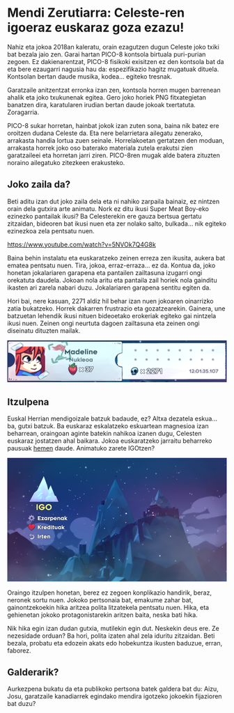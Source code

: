 # Mendi Zerutiarra: Celeste-ren igoeraz euskaraz goza ezazu!

Nahiz eta jokoa 2018an kaleratu, orain ezagutzen dugun Celeste joko txiki bat bezala jaio zen. Garai hartan PICO-8 kontsola birtuala puri-purian zegoen. Ez dakienarentzat, PICO-8 fisikoki exisitzen ez den kontsola bat da eta bere ezaugarri nagusia hau da: espezifikazio hagitz mugatuak dituela. Kontsolan bertan daude musika, kodea... egiteko tresnak.

Garatzaile anitzentzat erronka izan zen, kontsola horren mugen barrenean ahalik eta joko txukunenak egitea. Gero joko horiek PNG fitxategietan banatzen dira, karatularen irudian bertan daude jokoak txertatuta. Zoragarria.

PICO-8 sukar horretan, hainbat jokok izan zuten sona, baina nik batez ere oroitzen dudana Celeste da. Eta nere belarrietara ailegatu zenerako, arrakasta handia lortua zuen seinale. Horrelakoetan gertatzen den moduan, arrakasta horrek joko oso baterako materiala zutela erakutsi zien garatzaileei eta horretan jarri ziren. PICO-8ren mugak alde batera zituzten noraino ailegatuko zitezkeen erakusteko.

## Joko zaila da?

Beti aditu izan dut joko zaila dela eta ni nahiko zarpaila bainaiz, ez nintzen orain dela gutxira arte animatu. Nork ez ditu ikusi Super Meat Boy-eko ezinezko pantailak ikusi? Ba Celesterekin ere gauza bertsua gertatu zitzaidan, bideoren bat ikusi nuen eta zer nolako salto, bulkada... nik egiteko ezinezkoa zela pentsatu nuen.

https://www.youtube.com/watch?v=5NVOk7Q4G8k

Baina behin instalatu eta euskaratzeko zeinen erreza zen ikusita, aukera bat ematea pentsatu nuen. Tira, jokoa, erraz-erraza... ez da. Kontua da, joko honetan jokalariaren garapena eta pantailen zailtasuna izugarri ongi orekatuta daudela. Jokoan nola aritu eta pantaila zail horiek nola gainditu ikasten ari zarela nabari duzu. Jokalariaren garapena sentitu egiten da.

Hori bai, nere kasuan, 2271 aldiz hil behar izan nuen jokoaren oinarrizko zatia bukatzeko. Horrek dakarren frustrazio eta gozatzearekin. Gainera, une batzuetan lehendik ikusi nituen bideoetako erokeriak egiteko gai nintzela ikusi nuen. Zeinen ongi neurtuta dagoen zailtasuna eta zeinen ongi diseinatu dituzten mailak.

![](./irudiak/heriotz_kontagailua.png)

## Itzulpena

Euskal Herrian mendigoizale batzuk badaude, ez? Altxa dezatela eskua... ba, gutxi batzuk. Ba euskaraz eskalatzeko eskuartean magnesioa izan beharrean, oraingoan aginte batekin nahikoa izanen dugu, Celesten euskaraz jostatzen ahal baikara. Jokoa euskaratzeko jarraitu beharreko pausuak [hemen](./readme.md) daude. Animatuko zarete IGOtzen?

![](./irudiak/menua.png)

Oraingo itzulpen honetan, berez ez zegoen konplikazio handirik, beraz, neronek sortu nuen. Jokoko pertsonaia bat, emakume zahar bat, gainontzekoekin hika aritzea polita litzatekela pentsatu nuen. Hika, eta gehienetan jokoko protagonistarekin aritzen baita, neska bati hika.

Nik hika egin izan dudan gutxia, mutilekin egin dut. Neskekin deus ere. Ze nezesidade orduan? Ba hori, polita izaten ahal zela iduritu zitzaidan. Beti bezala, probatu eta edozein akats edo hobekuntza ikusten baduzue, erran, faborez.

## Galderarik?

Aurkezpena bukatu da eta publikoko pertsona batek galdera bat du: Aizu, Josu, garatzaile kanadiarrek egindako mendira igotzeko jokoekin fijazioren bat duzu?